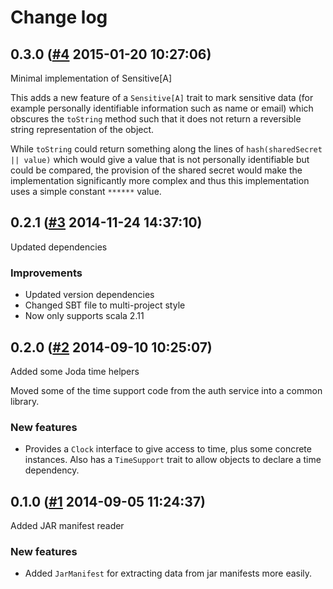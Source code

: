 # Change log

## 0.3.0 ([#4](https://git.mobcastdev.com/Platform/common-lang/pull/4) 2015-01-20 10:27:06)

Minimal implementation of Sensitive[A]

This adds a new feature of a `Sensitive[A]` trait to mark sensitive
data (for example personally identifiable information such as name or
email) which obscures the `toString` method such that it does not
return a reversible string representation of the object.

While `toString` could return something along the lines of
`hash(sharedSecret || value)` which would give a value that is not
personally identifiable but could be compared, the provision of the
shared secret would make the implementation significantly more complex
and thus this implementation uses a simple constant `******` value.

## 0.2.1 ([#3](https://git.mobcastdev.com/Platform/common-lang/pull/3) 2014-11-24 14:37:10)

Updated dependencies

### Improvements

- Updated version dependencies
- Changed SBT file to multi-project style
- Now only supports scala 2.11

## 0.2.0 ([#2](https://git.mobcastdev.com/Platform/common-lang/pull/2) 2014-09-10 10:25:07)

Added some Joda time helpers

Moved some of the time support code from the auth service into a common
library.

### New features

- Provides a `Clock` interface to give access to time, plus some
concrete instances. Also has a `TimeSupport` trait to allow objects to
declare a time dependency.

## 0.1.0 ([#1](https://git.mobcastdev.com/Platform/common-lang/pull/1) 2014-09-05 11:24:37)

Added JAR manifest reader

### New features

- Added `JarManifest` for extracting data from jar manifests more easily.

